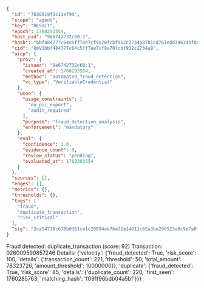 ```json
{
  "id": "7630519f3c11ef9d",
  "scope": "agent",
  "key": "RESULT",
  "epoch": 1760293554,
  "host_pid": "9e6742732c60:1",
  "hash": "bbf484777c64c5ff7ee7cf9a70fcbf912c2734a87b1cd761edd7963d5f8d693b",
  "cid": "QmV1bbf484777c64c5ff7ee7cf9a70fcbf912c2734a8",
  "aicp": {
    "prov": {
      "issuer": "9e6742732c60:1",
      "created_at": 1760293554,
      "method": "automated_fraud_detection",
      "vc_type": "VerifiableCredential"
    },
    "ucon": {
      "usage_constraints": [
        "no_pii_export",
        "audit_required"
      ],
      "purpose": "fraud_detection_analysis",
      "enforcement": "mandatory"
    },
    "eval": {
      "confidence": 1.0,
      "evidence_count": 0,
      "review_status": "pending",
      "evaluated_at": 1760293554
    }
  },
  "sources": [],
  "edges": [],
  "metrics": {},
  "thresholds": {},
  "tags": [
    "fraud",
    "duplicate_transaction",
    "risk_critical"
  ],
  "sig": "2ca54719c678b0361ce1c20094ee7ba72a14611c65a3be296523a9c9e7a07154"
}
```

Fraud detected: duplicate_transaction (score: 92)
Transaction: 026009590857246
Details: {'velocity': {'fraud_detected': True, 'risk_score': 100, 'details': {'transaction_count': 221, 'threshold': 50, 'total_amount': 78323726, 'amount_threshold': 10000000}}, 'duplicate': {'fraud_detected': True, 'risk_score': 85, 'details': {'duplicate_count': 220, 'first_seen': 1760285763, 'matching_hash': 'f091f96bdb04a5bf'}}}